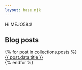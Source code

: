 ```yaml
---
layout: base.njk
---
```


Hi MEJO584!

## Blog posts
<div class="posts">
    {% for post in collections.posts %}
    <a href="{{ post.url }}" class="post-card" style="background-color: {{ post.data.color }}">
        <div class="post-placeholder"></div>
        <div class="post-title">{{ post.data.title }}</div>
    </a>
    {% endfor %}
</div>